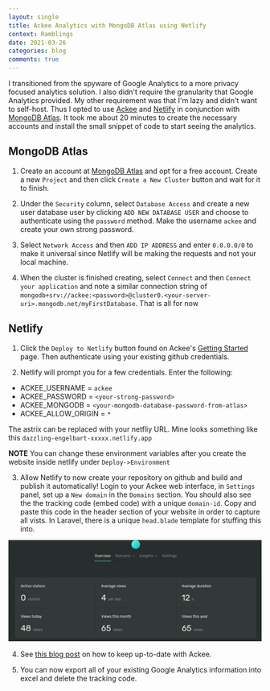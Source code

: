 ```yaml
---
layout: single
title: Ackee Analytics with MongoDB Atlas using Netlify
context: Ramblings
date: 2021-03-26
categories: blog
comments: true
---
```


I transitioned from the spyware of Google Analytics to a more privacy focused analytics solution. I also didn't require the granularity that Google Analytics provided. My other requirement was that I'm lazy and didn't want to self-host. Thus I opted to use [Ackee](https://github.com/electerious/Ackee) and [Netlify](https://www.netlify.com/) in conjunction with [MongoDB Atlas](https://www.mongodb.com/cloud/atlas). It took me about 20 minutes to create the necessary accounts and install the small snippet of code to start seeing the analytics. 

## MongoDB Atlas

1. Create an account at [MongoDB Atlas](https://www.mongodb.com/cloud/atlas) and opt for a free account. Create a new `Project` and then click `Create a New Cluster` button and wait for it to finish.  

2. Under the `Security` column, select `Database Access` and create a new user database user by clicking `ADD NEW DATABASE USER` and choose to authenticate using the `password` method. Make the username `ackee` and create your own strong password.

3. Select `Network Access` and then `ADD IP ADDRESS` and enter `0.0.0.0/0` to make it universal since Netlify will be making the requests and not your local machine.

4. When the cluster is finished creating, select `Connect` and then `Connect your application` and note a similar connection string of `mongodb+srv://ackee:<password>@cluster0.<your-server-uri>.mongodb.net/myFirstDatabase`. That is all for now

## Netlify

1. Click the `Deploy to Netlify` button found on Ackee's [Getting Started](https://docs.ackee.electerious.com/#/docs/Get%20started#with-netlify) page. Then authenticate using your existing github credentials. 

2. Netlify will prompt you for a few credentials. Enter the following:

- ACKEE_USERNAME = `ackee`
- ACKEE_PASSWORD = `<your-strong-password>`
- ACKEE_MONGODB  = `<your-mongodb-database-password-from-atlas>`
- ACKEE_ALLOW_ORIGIN = `*`

The astrix can be replaced with your netfliy URL. Mine looks something like this `dazzling-engelbart-xxxxx.netlify.app`

**NOTE** You can change these environment variables after you create the website inside netlify under `Deploy->Environment`

3. Allow Netlify to now create your repository on github and build and publish it automatically! Login to your Ackee web interface, in `Settings` panel, set up a `New domain` in the `Domains` section. You should also see the the tracking code (embed code) with a unique `domain-id`. Copy and paste this code in the header section of your website in order to capture all vists. In Laravel, there is a unique `head.blade` template for stuffing this into. 

![ackee dashboard howto](/assets/images/ackee.png)

4. See [this blog post](https://frankindev.com/2020/12/20/selfhost-ackee-for-traffic-analytics/) on how to keep up-to-date with Ackee. 

5. You can now export all of your existing Google Analytics information into excel and delete the tracking code. 